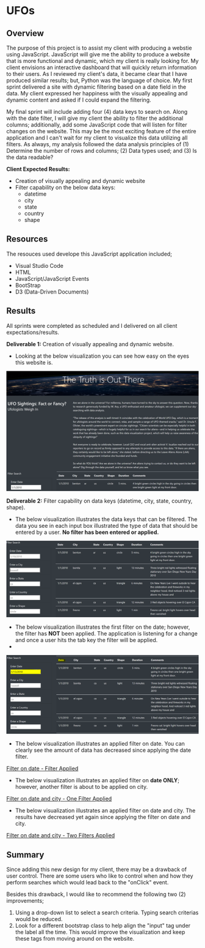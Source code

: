 # UFOs

## Overview 
The purpose of this project is to assist my client with producing a webstie using JavaScript.  JavaScript will give me the ability to produce a website that is more functional and dynamic, which my client is really looking for.  My client envisions an interactive dashboard that will quickly return information to their users.  As I reviewed my client's data, it became clear that I have produced similar results; but, Python was the language of choice.  My first sprint delivered a site with dynamic filtering based on a date field in the data.  My client expressed her happiness with the visually appealing and dynamic content and asked if I could expand the filtering.  

My final sprint will include adding four (4) data keys to search on.  Along with the date filter, I will give my client the ability to filter the additional columns; additionally, add some JavaScript code that will listen for filter changes on the website.  This may be the most exciting feature of the entire application and I can't wait for my client to visualize this data utilizing all filters.  As always, my analysis followed 
the data analysis principles of (1) Determine the number of rows and columns; (2) Data types used; and (3) Is the data readable?

__Client Expected Results:__
- Creation of visually appealing and dynamic website
- Filter capability on the below data keys:
  - datetime
  - city
  - state
  - country
  - shape

## Resources
The resouces used develope this JavaScript application included;
- Visual Studio Code
- HTML
- JavaScript/JavaScript Events
- BootStrap
- D3 (Data-Driven Documents)

## Results
All sprints were completed as scheduled and I delivered on all client expectations/results.

__Deliverable 1:__ Creation of visually appealing and dynamic website.
- Looking at the below visualization you can see how easy on the eyes this website is.

![UFO Website Visual](https://github.com/SheaButta/UFOs/blob/main/static/images/UFO_Orig.PNG)

__Deliverable 2:__ Filter capability on data keys (datetime, city, state, country, shape).
- The below visualization illustrates the data keys that can be filtered.  The data you see in each input box illustrated the type of data that should be entered by a user.  __No filter has been entered or applied.__

![Filter Capability](https://github.com/SheaButta/UFOs/blob/main/static/images/ScreenShot_NoFilters.PNG)


- The below visualization illustrates the first filter on the date; however, the filter has __NOT__ been applied.  The application is listening for a change and once a user hits the tab key the filter will be applied.
- 
![Filter on date - NO Filter Applied](https://github.com/SheaButta/UFOs/blob/main/static/images/ScreenShot_DateFilter.PNG)

- The below visualization illustrates an applied filter on date.  You can clearly see the amount of data has decreased since applying the date filter.
 
[Filter on date - Filter Applied](https://github.com/SheaButta/UFOs/blob/main/static/images/ScreenShot_DateFilter.PNG)

- The below visualization illustrates an applied filter on __date ONLY__; however, another filter is about to be applied on city.  
 
[Filter on date and city - One Filter Applied](https://github.com/SheaButta/UFOs/blob/main/static/images/ScreenShot_Date_CityFilter.PNG)

- The below visualization illustrates an applied filter on date and city.  The results have decreased yet again since applying the filter on date and city.
 
[Filter on date and city - Two Filters Applied](https://github.com/SheaButta/UFOs/blob/main/static/images/ScreenShot_DateCityFilterResults.PNG)


## Summary
Since adding this new design for my client, there may be a drawback of user control.  There are some users who like to control when and how they perform searches which would lead back to the "onClick" event.

Besides this drawback, I would like to recommend the following two (2) improvements;
1. Using a drop-down list to select a search criteria. Typing search criterias would be reduced.
2. Look for a different bootstrap class to help align the "input" tag under the label all the time.  This would improve the visualization and keep these tags from moving around on the website.


